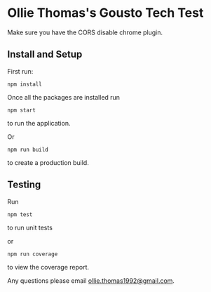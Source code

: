 # Ollie Thomas's Gousto Tech Test

Make sure you have the CORS disable chrome plugin.

## Install and Setup

First run:

```
npm install
```

Once all the packages are installed run

```
npm start
```

to run the application.

Or 

```
npm run build
```

to create a production build.

## Testing

Run
```
npm test
```

to run unit tests

or

```
npm run coverage
```

to view the coverage report.

Any questions please email ollie.thomas1992@gmail.com.